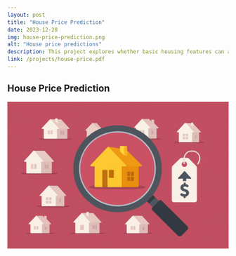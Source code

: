 ```yaml
---
layout: post
title: "House Price Prediction"
date: 2023-12-28
img: house-price-prediction.png
alt: "House price predictions"
description: This project explores whether basic housing features can accurately predict property prices by comparing two fundamental machine learning approaches, Linear Regression against Decision Tree Regression.
link: /projects/house-price.pdf
---
```


<h2>House Price Prediction</h2>

<a href="/projects/house-price.pdf" target="_blank">
  <img src="/img/portfolio/house-price-prediction.png" alt="Open PDF">
</a>

